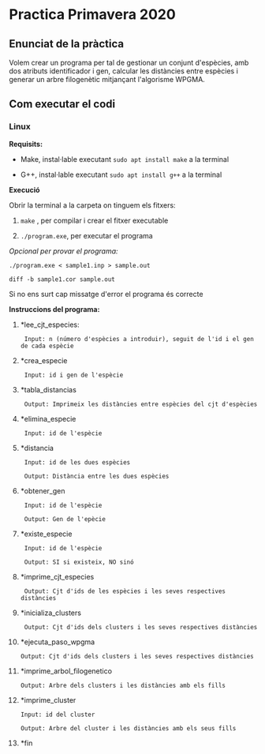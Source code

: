 # Practica Primavera 2020

## Enunciat de la pràctica
Volem crear un programa per tal de gestionar un conjunt d'espècies, amb dos atributs identificador i gen, calcular les distàncies
entre espècies i generar un arbre filogenètic mitjançant l'algorisme WPGMA.

## Com executar el codi
### Linux
**Requisits:**

- Make, instal·lable executant `sudo apt install make` a la terminal
  
- G++, instal·lable executant `sudo apt install g++` a la terminal
  
**Execució**

Obrir la terminal a la carpeta on tinguem els fitxers:
  
1. `make` , per compilar i crear el fitxer executable
  
2. `./program.exe`, per executar el programa

*Opcional per provar el programa:*
  
    ./program.exe < sample1.inp > sample.out
    
    diff -b sample1.cor sample.out
    
Si no ens surt cap missatge d'error el programa és correcte
  
**Instruccions del programa:**

1. *lee_cjt_especies:

        Input: n (número d'espècies a introduir), seguit de l'id i el gen de cada espècie

2. *crea_especie
    
        Input: id i gen de l'espècie
    
3. *tabla_distancias

        Output: Imprimeix les distàncies entre espècies del cjt d'espècies
    
4. *elimina_especie

        Input: id de l'espècie
  
5. *distancia

        Input: id de les dues espècies
    
        Output: Distància entre les dues espècies
  
6. *obtener_gen

        Input: id de l'espècie
    
        Output: Gen de l'epècie
    
7. *existe_especie

        Input: id de l'espècie
    
        Output: SI si existeix, NO sinó
    
8. *imprime_cjt_especies

        Output: Cjt d'ids de les espècies i les seves respectives distàncies

9. *inicializa_clusters

        Output: Cjt d'ids dels clusters i les seves respectives distàncies
    
10. *ejecuta_paso_wpgma

        Output: Cjt d'ids dels clusters i les seves respectives distàncies
    
11. *imprime_arbol_filogenetico

        Output: Arbre dels clusters i les distàncies amb els fills
     
12. *imprime_cluster

        Input: id del cluster

        Output: Arbre del cluster i les distàncies amb els seus fills

13. *fin
    
  
